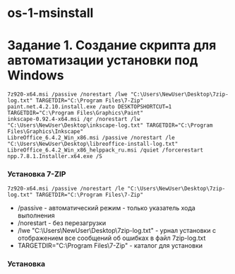 # os-1-msinstall
# Задание 1. Создание скрипта для автоматизации установки под Windows
```
7z920-x64.msi /passive /norestart /lwe "C:\Users\NewUser\Desktop\7zip-log.txt" TARGETDIR="C:\Program Files\7-Zip"
paint.net.4.2.10.install.exe /auto DESKTOPSHORTCUT=1 TARGETDIR="C:\Program Files\Graphics\Paint"
inkscape-0.92.4-x64.msi /qr /norestart /lw "C:\Users\NewUser\Desktop\inkscape-log.txt" TARGETDIR="C:\Program Files\Graphics\Inkscape"
LibreOffice_6.4.2_Win_x86.msi /passive /norestart /le "C:\Users\NewUser\Desktop\libreoffice-install-log.txt"
LibreOffice_6.4.2_Win_x86_helppack_ru.msi /quiet /forcerestart
npp.7.8.1.Installer.x64.exe /S
```
### Установка 7-ZIP
```
7z920-x64.msi /passive /norestart /le "C:\Users\NewUser\Desktop\7zip-log.txt" TARGETDIR="C:\Program Files\7-Zip"

```
-   /passive - автоматический режим - только указатель хода выполнения
-   /norestart - без перезагрузки
-   /lwe "C:\Users\NewUser\Desktop\7zip-log.txt" - урнал установки с отображением все сообщений об ошибках в файл 7zip-log.txt
-   TARGETDIR="C:\Program Files\7-Zip" - каталог для установки
### Установка 
